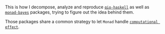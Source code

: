 

This is how I decompose, analyze and reproduce [`qio-haskell`](https://github.com/alexandersgreen/qio-haskell) as well as [`monad-bayes`](https://github.com/tweag/monad-bayes) packages, trying to figure out the idea behind them.

Those packages share a common strategy to let `Monad` handle [`computational effect`](https://emilyriehl.github.io/files/compose.pdf).
